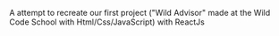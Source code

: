 A attempt to recreate our first project ("Wild Advisor" made at the Wild Code School with Html/Css/JavaScript) with ReactJs
